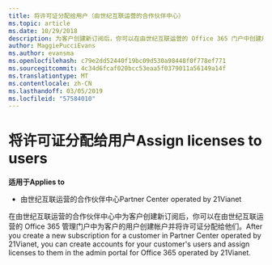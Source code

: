 ```yaml
---
title: 将许可证分配给用户（由世纪互联运营的合作伙伴中心）
ms.topic: article
ms.date: 10/29/2018
description: 为客户创建新订阅后，你可以在由世纪互联运营的 Office 365 门户中创建用户帐户并将许可证分配给特定用户。
author: MaggiePucciEvans
ms.author: evansma
ms.openlocfilehash: c79e2dd52440f19bc09d530a98448f0f778ef771
ms.sourcegitcommit: 4c34d6fcaf020bcc53eaa5f0379011a56149a14f
ms.translationtype: MT
ms.contentlocale: zh-CN
ms.lasthandoff: 03/05/2019
ms.locfileid: "57584010"
---
```

# <a name="assign-licenses-to-users"></a><span data-ttu-id="0cb86-103">将许可证分配给用户</span><span class="sxs-lookup"><span data-stu-id="0cb86-103">Assign licenses to users</span></span>

<span data-ttu-id="0cb86-104">**适用于**</span><span class="sxs-lookup"><span data-stu-id="0cb86-104">**Applies to**</span></span>

-   <span data-ttu-id="0cb86-105">由世纪互联运营的合作伙伴中心</span><span class="sxs-lookup"><span data-stu-id="0cb86-105">Partner Center operated by 21Vianet</span></span>


<span data-ttu-id="0cb86-106">在由世纪互联运营的合作伙伴中心中为客户创建新订阅后，你可以在由世纪互联运营的 Office 365 管理门户中为客户的用户创建帐户并将许可证分配给他们。</span><span class="sxs-lookup"><span data-stu-id="0cb86-106">After you create a new subscription for a customer in Partner Center operated by 21Vianet, you can create accounts for your customer's users and assign licenses to them in the admin portal for Office 365 operated by 21Vianet.</span></span> 

